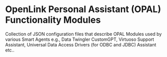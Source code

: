 # OpenLink Personal Assistant (OPAL) Functionality Modules
Collection of JSON configuration files that describe OPAL Modules used by various Smart Agents e.g., Data Twingler CustomGPT, Virtuoso Support Assistant, Universal Data Access Drivers (for ODBC and JDBC) Assistant etc..

